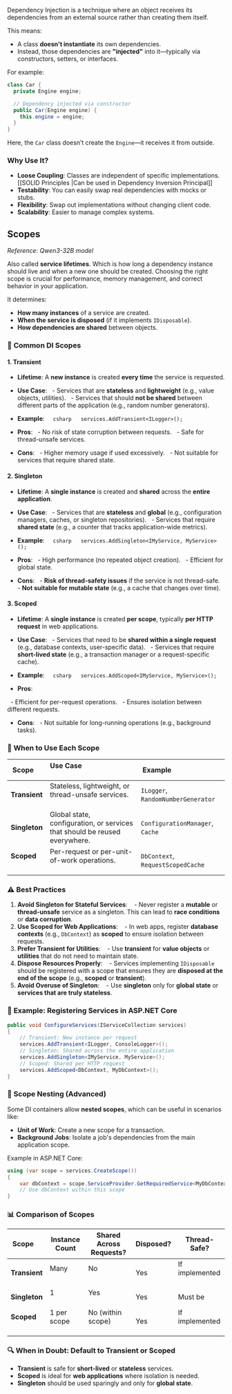 Dependency Injection is a technique where an object receives its dependencies from an external source rather than creating them itself. 

This means:
- A class **doesn't instantiate** its own dependencies.
- Instead, those dependencies are **"injected"** into it—typically via constructors, setters, or interfaces.

For example:


```java
class Car {
  private Engine engine;

  // Dependency injected via constructor
  public Car(Engine engine) {
    this.engine = engine;
  }
}
```
Here, the `Car` class doesn’t create the `Engine`—it receives it from outside.

### Why Use It?
- **Loose Coupling**: Classes are independent of specific implementations. [[SOLID Principles |Can be used in Dependency Inversion Principal]]
- **Testability**: You can easily swap real dependencies with mocks or stubs.
- **Flexibility**: Swap out implementations without changing client code.
- **Scalability**: Easier to manage complex systems.

## **Scopes** 
_Reference: Qwen3-32B model_

Also called **service lifetimes**. Which is how long a dependency instance should live and when a new one should be created. Choosing the right scope is crucial for performance, memory management, and correct behavior in your application.

It determines:
- **How many instances** of a service are created.
- **When the service is disposed** (if it implements `IDisposable`).
- **How dependencies are shared** between objects.

### 🎯 **Common DI Scopes**

#### 1. **Transient**
- **Lifetime**: A **new instance** is created **every time** the service is requested.
- **Use Case**:
  - Services that are **stateless** and **lightweight** (e.g., value objects, utilities).
  - Services that should **not be shared** between different parts of the application (e.g., random number generators).

- **Example**:  
  ```csharp
  services.AddTransient<ILogger>();
  ```

- **Pros**:
  - No risk of state corruption between requests.
  - Safe for thread-unsafe services.

- **Cons**:
  - Higher memory usage if used excessively.
  - Not suitable for services that require shared state.

#### 2. **Singleton**
- **Lifetime**: A **single instance** is created and **shared** across the **entire application**.
- **Use Case**:
  - Services that are **stateless** and **global** (e.g., configuration managers, caches, or singleton repositories).
  - Services that require **shared state** (e.g., a counter that tracks application-wide metrics).

- **Example**:  
  ```csharp
  services.AddSingleton<IMyService, MyService>();
  ```

- **Pros**:
  - High performance (no repeated object creation).
  - Efficient for global state.

- **Cons**:
  - **Risk of thread-safety issues** if the service is not thread-safe.
  - **Not suitable for mutable state** (e.g., a cache that changes over time).

#### 3. **Scoped**
- **Lifetime**: A **single instance** is created **per scope**, typically **per HTTP request** in web applications.
- **Use Case**:
  - Services that need to be **shared within a single request** (e.g., database contexts, user-specific data).
  - Services that require **short-lived state** (e.g., a transaction manager or a request-specific cache).
  
- **Example**:  
  ```csharp
  services.AddScoped<IMyService, MyService>();
  ```

- **Pros**:

  - Efficient for per-request operations.
  - Ensures isolation between different requests.

- **Cons**:
  - Not suitable for long-running operations (e.g., background tasks).
 
### 🧪 **When to Use Each Scope**

| **Scope**     | **Use Case**                                                                 | **Example**                          |
|---------------|-------------------------------------------------------------------------------|------------------------------------|
| **Transient** | Stateless, lightweight, or thread-unsafe services.                            | `ILogger`, `RandomNumberGenerator`   |
| **Singleton** | Global state, configuration, or services that should be reused everywhere.    | `ConfigurationManager`, `Cache`      |
| **Scoped**    | Per-request or per-unit-of-work operations.                                 | `DbContext`, `RequestScopedCache`    |

### ⚠️ **Best Practices**
1. **Avoid Singleton for Stateful Services**:
   - Never register a **mutable** or **thread-unsafe** service as a singleton. This can lead to **race conditions** or **data corruption**.
2. **Use Scoped for Web Applications**:
   - In web apps, register **database contexts** (e.g., `DbContext`) as **scoped** to ensure isolation between requests.
3. **Prefer Transient for Utilities**:
   - Use **transient** for **value objects** or **utilities** that do not need to maintain state.
4. **Dispose Resources Properly**:
   - Services implementing `IDisposable` should be registered with a scope that ensures they are **disposed at the end of the scope** (e.g., **scoped** or **transient**).
5. **Avoid Overuse of Singleton**:
   - Use **singleton** only for **global state** or **services that are truly stateless**.

### 📌 **Example: Registering Services in ASP.NET Core**

```csharp
public void ConfigureServices(IServiceCollection services)
{
    // Transient: New instance per request
    services.AddTransient<ILogger, ConsoleLogger>();
    // Singleton: Shared across the entire application
    services.AddSingleton<IMyService, MyService>();
    // Scoped: Shared per HTTP request
    services.AddScoped<DbContext, MyDbContext>();
}
```

### 🧱 **Scope Nesting (Advanced)**
Some DI containers allow **nested scopes**, which can be useful in scenarios like:
- **Unit of Work**: Create a new scope for a transaction.
- **Background Jobs**: Isolate a job's dependencies from the main application scope.

Example in ASP.NET Core:

```csharp
using (var scope = services.CreateScope())
{
    var dbContext = scope.ServiceProvider.GetRequiredService<MyDbContext>();
    // Use dbContext within this scope
}
```

### 📊 **Comparison of Scopes**

| **Scope**     | **Instance Count** | **Shared Across Requests?** | **Disposed?** | **Thread-Safe?** |
|---------------|--------------------|------------------------------|----------------|------------------|
| **Transient** | Many               | No                           | Yes            | If implemented   |
| **Singleton** | 1                  | Yes                          | Yes            | Must be         |
| **Scoped**    | 1 per scope        | No (within scope)            | Yes            | If implemented   |

### 🔍 **When in Doubt: Default to Transient or Scoped**
- **Transient** is safe for **short-lived** or **stateless** services.
- **Scoped** is ideal for **web applications** where isolation is needed.
- **Singleton** should be used sparingly and only for **global state**.